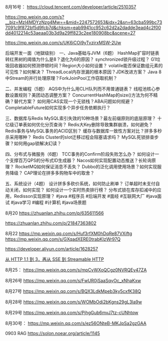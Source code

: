 
8月16号：
https://cloud.tencent.com/developer/article/2510357

https://mp.weixin.qq.com/s?__biz=MzI4MDYzNzg4Mw==&mid=2247572653&idx=2&sn=63cba599bc737091c9f872bf5d9fcb7d&chksm=eab9941cc952c62d2a2dadde3ead4c2f00dd4012214c53aeaa03b3d9a29ff823c2ee180908bc&scene=27


https://mp.weixin.qq.com/s/UK6iCOi9yTvzjrxMSW-2Uw

后端开发一面（地獄级别）
一、Java基础与JVM（6题）
HashMap扩容时链表转红黑树的阈值为什么是8？退化为6的原因？
synchronized锁升级过程？
G1垃圾回收器如何预测停顿时间？Region大小如何设置？
volatile能否保证数组元素的可见性？如何解决？
ThreadLocal内存泄漏的根本原因？JDK改进方案？
Java 8中Stream的并行处理原理？ForkJoinPool工作窃取机制？

二、并发编程（5题）
AQS中为什么用CLH队列而不用普通链表？
线程池核心参数设置规则？美团动态调整方案？
ConcurrentHashMap的size()方法为何不精确？替代方案？
如何用CAS实现一个无锁栈？ABA问题如何规避？
CompletableFuture如何实现多个异步任务依赖执行？

三、数据库与Redis
MySQL索引失效的10种场景？最左前缀原则的底层原理？
十亿级订单表如何优化分页查询？
Redis大Key删除导致集群崩溃，如何避免？
Redis事务与MySQL事务的ACID区别？
缓存与数据库一致性方案对比？拼多多秒杀采用哪种？
Redis Cluster的slot迁移过程会阻塞请求吗？
MySQL死锁排查步骤？如何用gap锁解决幻读？

四、分布式与微服务（6题）
TCC事务的Confirm阶段失败怎么办？
如何设计一个支撑百万QPS的分布式ID生成器？
Nacos如何实现配置动态推送？长轮询原理？
RocketMQ如何保证消息不丢失？
Dubbo的泛化调用使用场景？如何实现服务降级？
CAP理论在拼多多购物车中的取舍？

五、系统设计（4题）
设计拼多多砍价系统，如何防止刷单？
订单超时未支付自动关闭，如何实现？
如何设计一个实时热卖排行榜？
分布式锁在库存扣减中的应用，Redisson实现原理？
#java #程序员 #后端开发 #面经 #互联网大厂 #java面试 #java学习 #编程 #计算机 #java场景题

8月20
https://zhuanlan.zhihu.com/p/635611566

https://zhuanlan.zhihu.com/p/21847363802


8月22
https://mp.weixin.qq.com/s/Huf3rfXM0hDqRe87VXiftg
https://mp.weixin.qq.com/s/GXqadXERE0trabKIzWr97Q



https://developer.aliyun.com/article/1628257

[从 HTTP 1.1 到 3，再从 SSE 到 Streamable HTTP](https://article.juejin.cn/post/7537877612581699647)





8月25：
https://mp.weixin.qq.com/s/mpCvWXoQCgz0NVRQEy47ZA


8月26号
https://mp.weixin.qq.com/s/FwUR0jSaaSqyOc_xNhaKxw

8月27号
https://mp.weixin.qq.com/s/BQX3LdkMpeb3ky5cxfK38Q



8月28号
https://mp.weixin.qq.com/s/WOMbOdi2bKgns29gL3la9w


8月29号
https://mp.weixin.qq.com/s/PjhgGub6mvJ7tz-cUNhtqw


8月30号：
https://mp.weixin.qq.com/s/ez56ONteB-MKJpSa2gzGAA



0903 RAG
https://solon.noear.org/article/1145